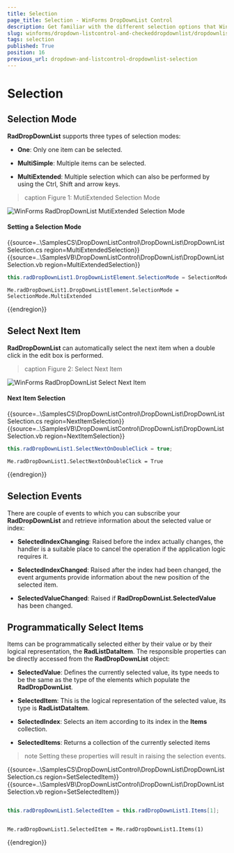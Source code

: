 ```yaml
---
title: Selection
page_title: Selection - WinForms DropDownList Control
description: Get familiar with the different selection options that WinForms DropDownList offers.
slug: winforms/dropdown-listcontrol-and-checkeddropdownlist/dropdownlist/selection
tags: selection
published: True
position: 16
previous_url: dropdown-and-listcontrol-dropdownlist-selection
---
```


# Selection
 
## Selection Mode

__RadDropDownList__ supports three types of selection modes:
        

* __One__: Only one item can be selected.
            

* __MultiSimple__: Multiple items can be selected.
            

* __MultiExtended__: Multiple selection which can also be performed by using the Ctrl, Shift and arrow keys.
            
>caption Figure 1: MutiExtended Selection Mode

![WinForms RadDropDownList MutiExtended Selection Mode](images/dropdown-and-listcontrol-dropdownlist-selection001.png)

#### Setting a Selection Mode 

{{source=..\SamplesCS\DropDownListControl\DropDownList\DropDownListSelection.cs region=MultiExtendedSelection}} 
{{source=..\SamplesVB\DropDownListControl\DropDownList\DropDownListSelection.vb region=MultiExtendedSelection}} 

````C#
this.radDropDownList1.DropDownListElement.SelectionMode = SelectionMode.MultiExtended;

````
````VB.NET
Me.radDropDownList1.DropDownListElement.SelectionMode = SelectionMode.MultiExtended

````

{{endregion}} 
 

## Select Next Item

__RadDropDownList__ can automatically select the next item when a double click in the edit box is performed.
>caption Figure 2: Select Next Item

![WinForms RadDropDownList Select Next Item](images/dropdown-and-listcontrol-dropdownlist-selection002.gif)

#### Next Item Selection 

{{source=..\SamplesCS\DropDownListControl\DropDownList\DropDownListSelection.cs region=NextItemSelection}} 
{{source=..\SamplesVB\DropDownListControl\DropDownList\DropDownListSelection.vb region=NextItemSelection}} 

````C#
this.radDropDownList1.SelectNextOnDoubleClick = true;

````
````VB.NET
Me.radDropDownList1.SelectNextOnDoubleClick = True

````

{{endregion}} 
 

## Selection Events

There are couple of events to which you can subscribe your __RadDropDownList__ and retrieve information about the selected value or index:
        

* __SelectedIndexChanging__: Raised before the index actually changes, the handler is a suitable place to cancel the operation if the application logic requires it.
            

* __SelectedIndexChanged__: Raised after the index had been changed, the event arguments provide information about the new position of the selected item.
            

* __SelectedValueChanged__: Raised if __RadDropDownList.SelectedValue__ has been changed.
            

## Programmatically Select Items

Items can be programmatically selected either by their value or by their logical representation, the __RadListDataItem__. The responsible properties can be directly accessed from the __RadDropDownList__ object:
        

* __SelectedValue__: Defines the currently selected value, its type needs to be the same as the type of the elements which populate the __RadDropDownList__.
            

* __SelectedItem__: This is the logical representation of the selected value, its type is __RadListDataItem__.
            

* __SelectedIndex__: Selects an item according to its index in the __Items__ collection.
            

* __SelectedItems__: Returns a collection of the currently selected items
            

>note Setting these properties will result in raising the selection events.
>

{{source=..\SamplesCS\DropDownListControl\DropDownList\DropDownListSelection.cs region=SetSelectedItem}} 
{{source=..\SamplesVB\DropDownListControl\DropDownList\DropDownListSelection.vb region=SetSelectedItem}} 

````C#

this.radDropDownList1.SelectedItem = this.radDropDownList1.Items[1];

````
````VB.NET

Me.radDropDownList1.SelectedItem = Me.radDropDownList1.Items(1)

````

{{endregion}} 







